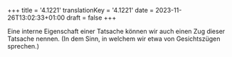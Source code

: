+++
title = '4.1221'
translationKey = '4.1221'
date = 2023-11-26T13:02:33+01:00
draft = false
+++

Eine interne Eigenschaft einer Tatsache können wir auch einen Zug dieser Tatsache nennen. (In dem Sinn, in welchem wir etwa von Gesichtszügen sprechen.)
